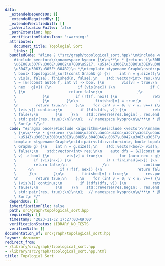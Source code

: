 ```yaml
---
data:
  _extendedDependsOn: []
  _extendedRequiredBy: []
  _extendedVerifiedWith: []
  _isVerificationFailed: false
  _pathExtension: hpp
  _verificationStatusIcon: ':warning:'
  attributes:
    document_title: Topologial Sort
    links: []
  bundledCode: "#line 2 \"src/graph/topological_sort.hpp\"\n#include <algorithm>\n\
    #include <vector>\n\nnamespace kyopro {\n\n/**\n * @returns (\u30BD\u30FC\u30C8\
    \u6E08\u307F\u306E\u9802\u70B9\u5217, \u5143\u306E\u30B0\u30E9\u30D5\u304CDAG\u3067\
    \u3042\u3063\u305F\u304B?)\n */\ntemplate <typename Graph>\nstd::pair<std::vector<int>,\
    \ bool> topological_sort(const Graph& g) {\n    int n = g.size();\n    std::vector<bool>\
    \ vis(n, false), finished(n, false);\n    std::vector<int> res;\n\n    auto dfs\
    \ = [&](const auto& f, int v) -> bool {\n        vis[v] = true;\n        for (auto\
    \ nex : g[v]) {\n            if (vis[nex]) {\n                if (!finished[nex])\
    \ {\n                    return false;\n                }\n                continue;\n\
    \            }\n            if (!f(f, nex)) {\n                return false;\n\
    \            }\n        }\n\n        finished[v] = true;\n        res.push_back(v);\n\
    \n        return true;\n    };\n    for (int v = 0; v < n; v++) {\n        if\
    \ (vis[v]) continue;\n        if (!dfs(dfs, v)) {\n            return std::pair(std::vector<int>(),\
    \ false);\n        }\n    }\n    std::reverse(res.begin(), res.end());\n    return\
    \ std::pair(res, true);\n}\n\n};  // namespace kyopro\n\n/**\n * @brief Topologial\
    \ Sort\n */\n"
  code: "#pragma once\n#include <algorithm>\n#include <vector>\n\nnamespace kyopro\
    \ {\n\n/**\n * @returns (\u30BD\u30FC\u30C8\u6E08\u307F\u306E\u9802\u70B9\u5217\
    , \u5143\u306E\u30B0\u30E9\u30D5\u304CDAG\u3067\u3042\u3063\u305F\u304B?)\n */\n\
    template <typename Graph>\nstd::pair<std::vector<int>, bool> topological_sort(const\
    \ Graph& g) {\n    int n = g.size();\n    std::vector<bool> vis(n, false), finished(n,\
    \ false);\n    std::vector<int> res;\n\n    auto dfs = [&](const auto& f, int\
    \ v) -> bool {\n        vis[v] = true;\n        for (auto nex : g[v]) {\n    \
    \        if (vis[nex]) {\n                if (!finished[nex]) {\n            \
    \        return false;\n                }\n                continue;\n       \
    \     }\n            if (!f(f, nex)) {\n                return false;\n      \
    \      }\n        }\n\n        finished[v] = true;\n        res.push_back(v);\n\
    \n        return true;\n    };\n    for (int v = 0; v < n; v++) {\n        if\
    \ (vis[v]) continue;\n        if (!dfs(dfs, v)) {\n            return std::pair(std::vector<int>(),\
    \ false);\n        }\n    }\n    std::reverse(res.begin(), res.end());\n    return\
    \ std::pair(res, true);\n}\n\n};  // namespace kyopro\n\n/**\n * @brief Topologial\
    \ Sort\n */"
  dependsOn: []
  isVerificationFile: false
  path: src/graph/topological_sort.hpp
  requiredBy: []
  timestamp: '2023-11-12 17:27:03+09:00'
  verificationStatus: LIBRARY_NO_TESTS
  verifiedWith: []
documentation_of: src/graph/topological_sort.hpp
layout: document
redirect_from:
- /library/src/graph/topological_sort.hpp
- /library/src/graph/topological_sort.hpp.html
title: Topologial Sort
---
```

